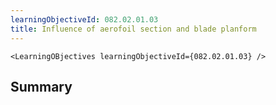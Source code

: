 ```yaml
---
learningObjectiveId: 082.02.01.03
title: Influence of aerofoil section and blade planform
---
```


```tsx eval
<LearningOBjectives learningObjectiveId={082.02.01.03} />
```

## Summary
